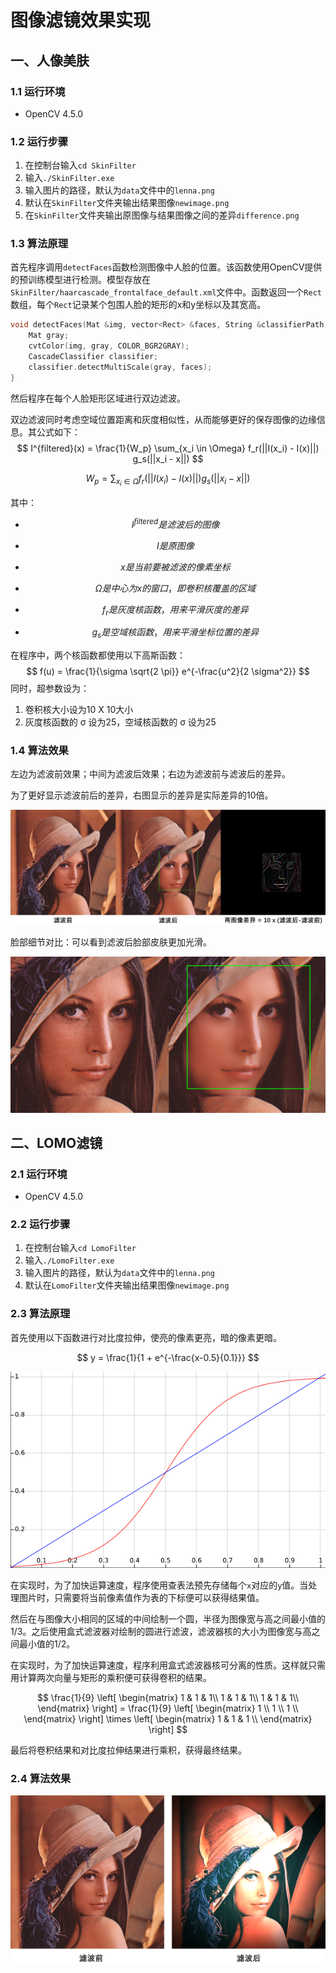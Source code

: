 # 图像滤镜效果实现

## 一、人像美肤

### 1.1 运行环境

- OpenCV 4.5.0



### 1.2 运行步骤

1. 在控制台输入``cd SkinFilter``
2. 输入``./SkinFilter.exe``
3. 输入图片的路径，默认为``data``文件中的``lenna.png``
4. 默认在``SkinFilter``文件夹输出结果图像``newimage.png``
5. 在``SkinFilter``文件夹输出原图像与结果图像之间的差异``difference.png``



### 1.3 算法原理

首先程序调用``detectFaces``函数检测图像中人脸的位置。该函数使用OpenCV提供的预训练模型进行检测。模型存放在``SkinFilter/haarcascade_frontalface_default.xml``文件中。函数返回一个``Rect``数组，每个``Rect``记录某个包围人脸的矩形的x和y坐标以及其宽高。

```c++
void detectFaces(Mat &img, vector<Rect> &faces, String &classifierPath) {
    Mat gray;
    cvtColor(img, gray, COLOR_BGR2GRAY);
    CascadeClassifier classifier;
    classifier.detectMultiScale(gray, faces);
}
```

然后程序在每个人脸矩形区域进行双边滤波。

双边滤波同时考虑空域位置距离和灰度相似性，从而能够更好的保存图像的边缘信息。其公式如下：
$$
I^{filtered}(x) = \frac{1}{W_p} \sum_{x_i \in \Omega} f_r(||I(x_i) - I(x)||) g_s(||x_i - x||)
$$

$$
W_p = \sum_{x_i \in \Omega}f_r(||I(x_i) - I(x)||) g_s(||x_i - x||)
$$

其中：

- $$
  I^{filtered} 是滤波后的图像
  $$

- $$
  I 是原图像
  $$

- $$
  x 是当前要被滤波的像素坐标
  $$

- $$
  \Omega 是中心为 x 的窗口，即卷积核覆盖的区域
  $$

- $$
  f_r 是灰度核函数，用来平滑灰度的差异
  $$

- $$
  g_s 是空域核函数，用来平滑坐标位置的差异
  $$

在程序中，两个核函数都使用以下高斯函数：
$$
f(u) = \frac{1}{\sigma \sqrt{2 \pi}} e^{-\frac{u^2}{2 \sigma^2}}
$$
同时，超参数设为：

1. 卷积核大小设为10 X 10大小
2. 灰度核函数的 σ 设为25，空域核函数的 σ 设为25



### 1.4 算法效果

左边为滤波前效果；中间为滤波后效果；右边为滤波前与滤波后的差异。

为了更好显示滤波前后的差异，右图显示的差异是实际差异的10倍。

![skinresult](Report/skinresult.png)

脸部细节对比：可以看到滤波后脸部皮肤更加光滑。

![skinresult](Report/skincompareresult.png)

## 二、LOMO滤镜

### 2.1 运行环境
- OpenCV 4.5.0



### 2.2 运行步骤

1. 在控制台输入``cd LomoFilter``
2. 输入``./LomoFilter.exe``
3. 输入图片的路径，默认为``data``文件中的``lenna.png``
4. 默认在``LomoFilter``文件夹输出结果图像``newimage.png``



### 2.3 算法原理

首先使用以下函数进行对比度拉伸，使亮的像素更亮，暗的像素更暗。

$$
y = \frac{1}{1 + e^{-\frac{x-0.5}{0.1}}}
$$

![lomofunc](Report/lomofunc.png)

在实现时，为了加快运算速度，程序使用查表法预先存储每个``x``对应的``y``值。当处理图片时，只需要将当前像素值作为表的下标便可以获得结果值。



然后在与图像大小相同的区域的中间绘制一个圆，半径为图像宽与高之间最小值的1/3。之后使用盒式滤波器对绘制的圆进行滤波，滤波器核的大小为图像宽与高之间最小值的1/2。

在实现时，为了加快运算速度，程序利用盒式滤波器核可分离的性质。这样就只需用计算两次向量与矩形的乘积便可获得卷积的结果。

$$
\frac{1}{9}
\left[
\begin{matrix}
1 & 1 & 1\\
1 & 1 & 1\\
1 & 1 & 1\\
\end{matrix}
\right]
= \frac{1}{9}
\left[
\begin{matrix}
1 \\
1 \\
1 \\
\end{matrix}
\right] 
\times
\left[
\begin{matrix}
1 & 1 & 1 \\
\end{matrix}
\right]
$$

最后将卷积结果和对比度拉伸结果进行乘积，获得最终结果。

### 2.4 算法效果

![lomoresult](Report/lomoresult.png)